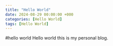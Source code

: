 ```yaml
---
title: "Hello World"
date: 2024-08-29 00:00:00 +000
categories: [Hello World]
tags: [Hello World]
---
```

#hello world
Hello world this is my personal blog.
